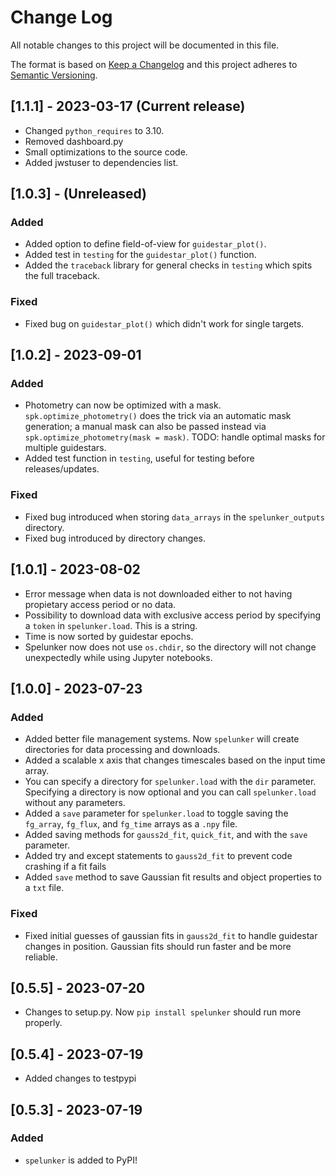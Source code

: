 # Change Log

All notable changes to this project will be documented in this file.

The format is based on [Keep a Changelog](http://keepachangelog.com/)
and this project adheres to [Semantic Versioning](http://semver.org/).
## [1.1.1] - 2023-03-17 (Current release)
- Changed `python_requires` to 3.10.
- Removed dashboard.py
- Small optimizations to the source code.
- Added jwstuser to dependencies list.


## [1.0.3] - (Unreleased)
### Added
- Added option to define field-of-view for `guidestar_plot()`.
- Added test in `testing` for the `guidestar_plot()` function.
- Added the `traceback` library for general checks in `testing` which spits the full traceback.

### Fixed
- Fixed bug on `guidestar_plot()` which didn't work for single targets.

## [1.0.2] - 2023-09-01 
### Added
- Photometry can now be optimized with a mask. `spk.optimize_photometry()` does the trick via an automatic mask generation; 
  a manual mask can also be passed instead via `spk.optimize_photometry(mask = mask)`. TODO: handle optimal masks for 
  multiple guidestars.
- Added test function in `testing`, useful for testing before releases/updates. 

### Fixed
- Fixed bug introduced when storing `data_arrays` in the `spelunker_outputs` directory.
- Fixed bug introduced by directory changes.

## [1.0.1] - 2023-08-02 
- Error message when data is not downloaded either to not having propietary access period or no data.
- Possibility to download data with exclusive access period by specifying a `token` in `spelunker.load`. This is a string.
- Time is now sorted by guidestar epochs.
- Spelunker now does not use `os.chdir`, so the directory will not change unexpectedly while using Jupyter notebooks.

## [1.0.0] - 2023-07-23
### Added

- Added better file management systems. Now `spelunker` will create directories for data processing and downloads.
- Added a scalable x axis that changes timescales based on the input time array.
- You can specify a directory for `spelunker.load` with the `dir` parameter. Specifying a directory is now optional and you can call `spelunker.load` without any parameters.
- Added a `save` parameter for `spelunker.load` to toggle saving the `fg_array`, `fg_flux`, and `fg_time` arrays as a `.npy` file.
- Added saving methods for `gauss2d_fit`, `quick_fit`, and  with the `save` parameter.
- Added try and except statements to `gauss2d_fit` to prevent code crashing if a fit fails
- Added `save` method to save Gaussian fit results and object properties to a `txt` file.

### Fixed
- Fixed initial guesses of gaussian fits in `gauss2d_fit` to handle guidestar changes in position. Gaussian fits should run faster and be more reliable.


## [0.5.5] - 2023-07-20

- Changes to setup.py. Now `pip install spelunker` should run more properly.

## [0.5.4] - 2023-07-19

- Added changes to testpypi

## [0.5.3] - 2023-07-19

### Added

- `spelunker` is added to PyPI!
